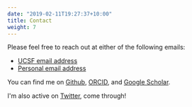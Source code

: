 ```yaml
---
date: "2019-02-11T19:27:37+10:00"
title: Contact
weight: 7
---
```


Please feel free to reach out at either of the following emails:

- [UCSF email address](mailto:chris.mathy@ucsf.edu)
- [Personal email address](mailto:cjmathy@gmail.com)

You can find me on [Github](https://github.com/cjmathy), [ORCID](http://orcid.org/0000-0002-5546-9733), and [Google Scholar]().

I'm also active on [Twitter](https://twitter.com/cjmathy), come through!